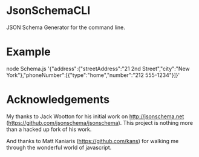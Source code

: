 JsonSchemaCLI
=======

JSON Schema Generator for the command line.


Example
=======

node Schema.js '{"address":{"streetAddress":"21 2nd Street","city":"New York"},"phoneNumber":[{"type":"home","number":"212 555-1234"}]}'


Acknowledgements
================

My thanks to Jack Wootton for his initial work on http://jsonschema.net (https://github.com/jsonschema/jsonschema).  This project is nothing more than a hacked up fork of his work.

And thanks to Matt Kaniaris (https://github.com/kans) for walking me through the wonderful world of javascript.